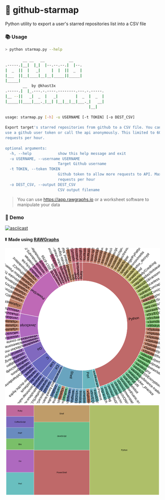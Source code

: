 #  :star2: github-starmap
Python utility to export a user's starred repositories list into a CSV file

### :books: Usage

```bash
> python starmap.py --help

        __ __   __           __
.-----.|__|  |_|  |--.--.--.|  |--.
|  _  ||  |   _|     |  |  ||  _  |
|___  ||__|____|__|__|_____||_____|
|_____|
        __  by @khast3x
.-----.|  |_.---.-.----.--------.---.-.-----.
|__ --||   _|  _  |   _|        |  _  |  _  |
|_____||____|___._|__| |__|__|__|___._|   __|
                                      |__|

usage: starmap.py [-h] -u USERNAME [-t TOKEN] [-o DEST_CSV]

Export target's starred repositories from github to a CSV file. You can either
use a github user token or call the api anonymously. This limited to 60
requests per hour.

optional arguments:
  -h, --help            show this help message and exit
  -u USERNAME, --username USERNAME
                        Target Github username
  -t TOKEN, --token TOKEN
                        Github token to allow more requests to API. Max is 60
                        requests per hour
  -o DEST_CSV, --output DEST_CSV
                        CSV output filename

```
> You can use https://app.rawgraphs.io or a worksheet software to manipulate your data

### :movie_camera: Demo

[![asciicast](https://asciinema.org/a/179526.png)](https://asciinema.org/a/179526)

#### :arrow_double_down: Made using [RAWGraphs](https://app.rawgraphs.io)

<img src="./demo/Stars1_demo.svg">

<img src="./demo/Stars2_demo.svg">
